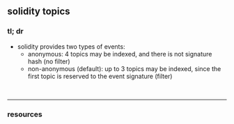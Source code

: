 ## solidity topics

### tl; dr

* solidity provides two types of events:
  - anonymous: 4 topics may be indexed, and there is not signature hash (no filter)   
  - non-anonymous (default): up to 3 topics may be indexed, since the first topic is reserved to the event signature (filter) 

<br>

---

### resources